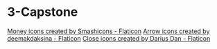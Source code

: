 # 3-Capstone
<a href="https://www.flaticon.com/free-icons/money" title="money icons">Money icons created by Smashicons - Flaticon</a>
<a href="https://www.flaticon.com/free-icons/arrow" title="arrow icons">Arrow icons created by deemakdaksina - Flaticon</a>
<a href="https://www.flaticon.com/free-icons/close" title="close icons">Close icons created by Darius Dan - Flaticon</a>